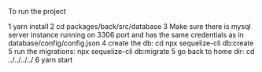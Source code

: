 To run the project

1 yarn install
2 cd packages/back/src/database
3 Make sure there is mysql server instance running on 3306 port and has the same credentials as in database/config/config.json
4 create the db: cd npx sequelize-cli db:create
5 run the migrations: npx sequelize-cli db:migrate
5 go back to home dir: cd ../../../../
6 yarn start
